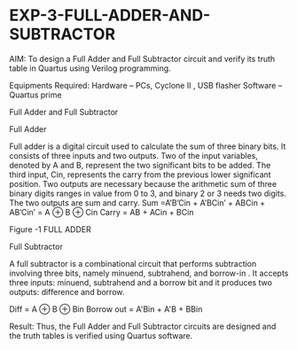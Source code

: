 # EXP-3-FULL-ADDER-AND-SUBTRACTOR
AIM:
To design a Full Adder and Full Subtractor circuit and verify its truth table in Quartus using Verilog programming.

Equipments Required:
Hardware – PCs, Cyclone II , USB flasher
Software – Quartus prime

Full Adder and Full Subtractor

Full Adder

Full adder is a digital circuit used to calculate the sum of three binary bits. It consists of three inputs and two outputs. Two of the input variables, denoted by A and B, represent the two significant bits to be added. The third input, Cin, represents the carry from the previous lower significant position. Two outputs are necessary because the arithmetic sum of three binary digits ranges in value from 0 to 3, and binary 2 or 3 needs two digits. The two outputs are sum and carry.
Sum =A’B’Cin + A’BCin’ + ABCin + AB’Cin’ = A ⊕ B ⊕ Cin
Carry = AB + ACin + BCin
 
Figure -1 FULL ADDER

Full Subtractor

A full subtractor is a combinational circuit that performs subtraction involving three bits, namely minuend, subtrahend, and borrow-in . It accepts three inputs: minuend, subtrahend and a borrow bit and it produces two outputs: difference and borrow.
 
Diff = A ⊕ B ⊕ Bin
Borrow out = A'Bin + A'B + BBin

Result: Thus, the Full Adder and Full Subtractor circuits are designed and the truth tables is verified using Quartus software.
